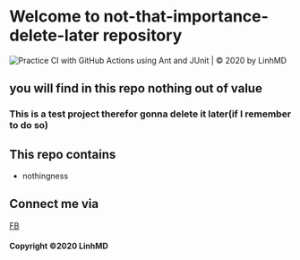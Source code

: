 # Welcome to not-that-importance-delete-later repository
![Practice CI with GitHub Actions using Ant and JUnit | © 2020 by LinhMD](https://github.com/LinhMD/not-that-importance-delete-later/workflows/Practice%20CI%20with%20GitHub%20Actions%20using%20Ant%20and%20JUnit%20%7C%20%C2%A9%202020%20by%20LinhMD/badge.svg)
## you will find in this repo nothing out of value
### This is a test project therefor gonna delete it later(if I remember to do so)
## This repo contains
* nothingness
## Connect me via
[FB](https://www.facebook.com/profile.php?id=100010471746819)
#### Copyright ©2020 LinhMD
